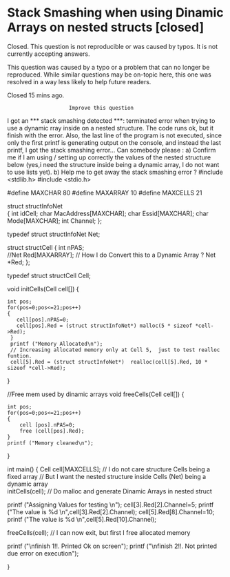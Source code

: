 
# Stack Smashing when using Dinamic Arrays on nested structs [closed]







Closed. This question is not reproducible or was caused by typos. It is not currently accepting answers.
                        
                    










 This question was caused by a typo or a problem that can no longer be reproduced. While similar questions may be on-topic here, this one was resolved in a way less likely to help future readers.


Closed 15 mins ago.







                        Improve this question
                    



I got an *** stack smashing detected ***: terminated error when trying to use a dynamic rray inside on a nested structure.
The code runs ok, but it finish with the error. Also, the last line of the program is not executed, since only the first printf is generating output on the console, and instead the last printf, I got the stack smashing error...
Can somebody please :
a) Confirm me if I am using / setting up correctly the values of the nested structure below (yes,i need the structure inside being a dynamic array, I do not want to use lists yet).
b) Help me to get away the stack smashing error ?
#include <stdlib.h>
#include <stdio.h>

#define MAXCHAR 80
#define MAXARRAY 10
#define MAXCELLS 21

struct structInfoNet  
{
    int idCell;
    char MacAddress[MAXCHAR];
    char Essid[MAXCHAR];
    char Mode[MAXCHAR];
    int Channel;
};

typedef struct structInfoNet Net;


struct structCell 
{
    int nPAS;   
    //Net Red[MAXARRAY];  // How I do Convert this to a Dynamic Array ?
    Net *Red;
};

typedef struct structCell Cell;

void initCells(Cell cell[])
{

    int pos;
    for(pos=0;pos<=21;pos++)
    {
       cell[pos].nPAS=0;
       cell[pos].Red = (struct structInfoNet*) malloc(5 * sizeof *cell->Red);
     }
     printf ("Memory Allocated\n");
     // Increasing allocated memory only at Cell 5,  just to test realloc funtion.
     cell[5].Red = (struct structInfoNet*)  realloc(cell[5].Red, 10 * sizeof *cell->Red);

}

//Free mem used by dinamic arrays
void freeCells(Cell cell[])
{

    int pos;
    for(pos=0;pos<=21;pos++)
    {
        cell [pos].nPAS=0;
        free (cell[pos].Red);
    }
    printf ("Memory cleaned\n");
}



int main()
{
    Cell cell[MAXCELLS];  // I do not care structure Cells being a fixed array
                          // But I want the nested structure inside Cells (Net) being a dynamic array  
   initCells(cell);  // Do malloc and generate Dinamic Arrays in nested struct

   printf ("Assigning Values for testing \n");
   cell[3].Red[2].Channel=5;
   printf ("The value is %d \n",cell[3].Red[2].Channel);
   cell[5].Red[8].Channel=10;
   printf ("The value is %d \n",cell[5].Red[10].Channel);
   
   freeCells(cell); // I can now exit, but first I free allocated memory
 
   printf ("\nfinish 1!!. Printed Ok on screen");
   printf ("\nfinish 2!!. Not printed due error on execution");

}


 


        